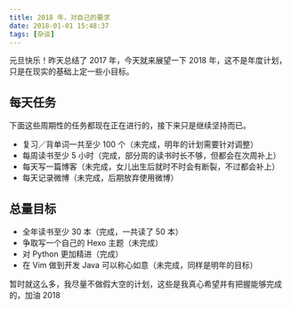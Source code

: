 ```yaml
---
title: 2018 年，对自己的要求
date: 2018-01-01 15:48:37
tags: [杂谈]
---
```


元旦快乐！昨天总结了 2017 年，今天就来展望一下 2018 年，这不是年度计划，只是在现实的基础上定一些小目标。
<!-- more --><!-- toc -->
## 每天任务
下面这些周期性的任务都现在正在进行的，接下来只是继续坚持而已。
- 复习／背单词一共至少 100 个（未完成，明年的计划需要针对调整）
- 每周读书至少 5 小时（完成，部分周的读书时长不够，但都会在次周补上）
- 每天写一篇博客（未完成，女儿出生后就时不时会有断裂，不过都会补上）
- 每天记录微博（未完成，后期放弃使用微博）

## 总量目标
- 全年读书至少 30 本（完成，一共读了 50 本）
- 争取写一个自己的 Hexo 主题（未完成）
- 对 Python 更加精进（完成）
- 在 Vim 做到开发 Java 可以称心如意（未完成，同样是明年的目标）

暂时就这么多，我尽量不做假大空的计划，这些是我真心希望并有把握能够完成的，加油 2018

